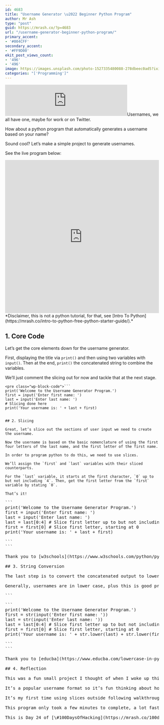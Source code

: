 ```yaml
---
id: 4683
title: "Username Generator \u2022 Beginner Python Program"
author: Mr Ash
type: "post"
guid: https://mrash.co/?p=4683
url: "/username-generator-beginner-python-program/"
primary_accent:
- '#004CFF'
secondary_accent:
- '#FF9D00'
ekit_post_views_count:
- '496'
- '496'
image: https://images.unsplash.com/photo-1527335480088-278dbeec0ad5?ixid=MnwxNTI0MzJ8MHwxfGFsbHx8fHx8fHx8fDE2MzQzNjUyOTU&ixlib=rb-1.2.1&fm=jpg&q=85&fit=crop&w=2560&h=1707
categories: "['Programming']"
---
```


<iframe frameborder="0" height="102px" loading="lazy" scrolling="no" src="https://anchor.fm/mrashleyball/embed/episodes/Username-Generator--Beginner-Python-Program-e18s80g" width="400px"></iframe>Usernames, we all have one, maybe for work or on Twitter.

How about a python program that automatically generates a username based on your name?

Sound cool? Let’s make a simple project to generate usernames.

See the live program below:

<iframe frameborder="0" height="500px" loading="lazy" src="https://replit.com/@mrashleyball/Username-Generator?lite=true" width="100%"></iframe>*Disclaimer, this is not a python tutorial, for that, see [Intro To Python](https://mrash.co/intro-to-python-free-python-starter-guide/).*

## 1. Core Code

Let’s get the core elements down for the username generator.

First, displaying the title via `print()` and then using two variables with `input()`. Then at the end, `print()` the concatenated string to combine the variables.

We’ll just comment the slicing out for now and tackle that at the next stage.

```
<pre class="wp-block-code">```
print('Welcome to the Username Generator Program.')
first = input('Enter first name: ')
last = input('Enter last name: ')
# Slicing done here
print('Your username is: ' + last + first)

```
```

## 2. Slicing

Great, let’s slice out the sections of user input we need to create the username.

Now the username is based on the basic nomenclature of using the first four letters of the last name, and the first letter of the first name.

In order to program python to do this, we need to use slices.

We’ll assign the `first` and `last` variables with their sliced counterparts.

For the `last` variable, it starts at the first character, `0` up to but not including `4`. Then, get the first letter from the `first` variable by stating `0`.

That’s it!

```
<pre class="wp-block-code">```
print('Welcome to the Username Generator Program.')
first = input('Enter first name: ')
last = input('Enter last name: ')
last = last[0:4] # Slice first letter up to but not including 4 
first = first[0] # Slice first letter, starting at 0
print('Your username is: ' + last + first)

```
```

Thank you to [w3schools](https://www.w3schools.com/python/python_strings_slicing.asp).

## 3. String Conversion

The last step is to convert the concatenated output to lower case characters.

Generally, usernames are in lower case, plus this is good practice to use the `str.lower()` function.

```
<pre class="wp-block-code">```
print('Welcome to the Username Generator Program.')
first = str(input('Enter first name: '))
last = str(input('Enter last name: '))
last = last[0:4] # Slice first letter up to but not including 4 
first = first[0] # Slice first letter, starting at 0
print('Your username is: ' + str.lower(last) + str.lower(first)) # Change to lower case for username format

```
```

Thank you to [educba](https://www.educba.com/lowercase-in-python/).

## 4. Reflection

This was a fun small project I thought of when I woke up this morning.

It’s a popular username format so it’s fun thinking about how to automate its creation. I can imagine this built into a workplace app to spit out the new hire’s username.

It’s my first time using slices outside following walkthrough projects from Automate The Boring Stuff with Python, so I’m surprised I got it so quickly.

This program only took a few minutes to complete, a lot faster than I was expecting.

This is Day 24 of [\#100DaysOfHacking](https://mrash.co/100daysofhacking/), subscribe to the [newsletter](https://go.mrash.co/newsletter) for updates and if you have feedback, message me via [Twitter](https://twitter.com/mrashleyball). Happy Hacking.